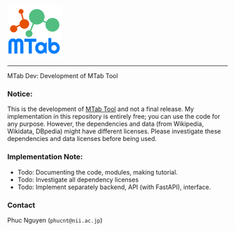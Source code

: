 <img src="interface/static/images/logo_mtab_1.png" height="120" alt="MTab">

---

MTab Dev: Development of MTab Tool

### Notice: 

This is the development of [MTab Tool](https://mtab.app/) and not a final release. My implementation in this repository is entirely free; you can use the code for any purpose. However, the dependencies and data (from Wikipedia, Wikidata, DBpedia) might have different licenses. Please investigate these dependencies and data licenses before being used.


### Implementation Note:
- Todo: Documenting the code, modules, making tutorial.
- Todo: Investigate all dependency licenses
- Todo: Implement separately backend, API (with FastAPI), interface.

### Contact
Phuc Nguyen (`phucnt@nii.ac.jp`)
